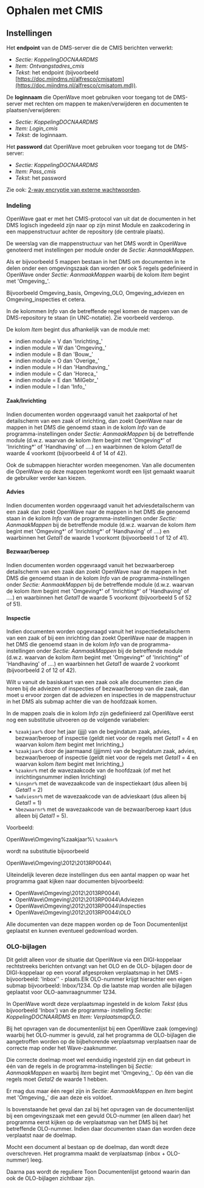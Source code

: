 # Ophalen met CMIS

## Instellingen

Het **endpoint** van de DMS-server die de CMIS berichten verwerkt:

- _Sectie: KoppelingDOCNAARDMS_
- _Item: Ontvangstadres_cmis_
- _Tekst_: het endpoint (bijvoorbeeld [https://doc.mijndms.nl/alfresco/cmisatom](https://doc.mijndms.nl/alfresco/cmisatom.md)).

De **loginnaam** die OpenWave moet gebruiken voor toegang tot de DMS-server met rechten om mappen te maken/verwijderen en documenten te plaatsen/verwijderen:

- _Sectie: KoppelingDOCNAARDMS_
- _Item: Login_cmis_
- _Tekst_: de loginnaam.

Het **password** dat OpenWave moet gebruiken voor toegang tot de DMS-server:

- _Sectie: KoppelingDOCNAARDMS_
- _Item: Pass_cmis_
- _Tekst_: het password

Zie ook: [2-way encryptie van externe wachtwoorden](/docs/instellen_inrichten/2way_encryptie_externe_wachtwoorden.md).

### Indeling

OpenWave gaat er met het CMIS-protocol van uit dat de documenten in het DMS logisch ingedeeld zijn naar op zijn minst Module en zaakcodering in een mappenstructuur achter de repository (de centrale plaats).

De weerslag van die mappenstructuur van het DMS wordt in OpenWave genoteerd met instellingen per module onder de _Sectie: AanmaakMappen_.

Als er bijvoorbeeld 5 mappen bestaan in het DMS om documenten in te delen onder een omgevingszaak dan worden er ook 5 regels gedefinieerd in OpenWave onder _Sectie: AanmaakMappen_ waarbij de kolom _Item_ begint met 'Omgeving\_'.

Bijvoorbeeld Omgeving_basis, Omgeving_OLO, Omgeving_adviezen en Omgeving_inspecties et cetera.

In de kolommen _Info_ van de betreffende regel komen de mappen van de DMS-repository te staan (in UNC-notatie). Zie voorbeeld verderop.

De kolom _Item_ begint dus afhankelijk van de module met:

- indien module = V dan 'Inrichting\_'
- indien module = W dan 'Omgeving\_'
- indien module = B dan 'Bouw\_'
- indien module = O dan 'Overige\_'
- indien module = H dan 'Handhaving\_'
- indien module = C dan 'Horeca\_'
- indien module = E dan 'MilGebr\_'
- indien module = I dan 'Info\_'

#### Zaak/Inrichting

Indien documenten worden opgevraagd vanuit het zaakportal of het detailscherm van een zaak of inrichting, dan zoekt OpenWave naar de mappen in het DMS die genoemd staan in de kolom _Info_ van de programma-instellingen onder _Sectie: AanmaakMappen_ bij de betreffende module (d.w.z. waarvan de kolom _Item_ begint met 'Omgeving*' of 'Inrichting*' of 'Handhaving' of ….) en waarbinnen de kolom _Getal1_ de waarde 4 voorkomt (bijvoorbeeld 4 of 14 of 42).

Ook de submappen hierachter worden meegenomen. Van alle documenten die OpenWave op deze mappen tegenkomt wordt een lijst gemaakt waaruit de gebruiker verder kan kiezen.

#### Advies

Indien documenten worden opgevraagd vanuit het adviesdetailscherm van een zaak dan zoekt OpenWave naar de mappen in het DMS die genoemd staan in de kolom _Info_ van de programma-instellingen onder _Sectie: AanmaakMappen_ bij de betreffende module (d.w.z. waarvan de kolom _Item_ begint met 'Omgeving*' of 'Inrichting*' of 'Handhaving' of ….) en waarbinnen het _Getal1_ de waarde 1 voorkomt (bijvoorbeeld 1 of 12 of 41).

#### Bezwaar/beroep

Indien documenten worden opgevraagd vanuit het bezwaarberoep detailscherm van een zaak dan zoekt OpenWave naar de mappen in het DMS die genoemd staan in de kolom _Info_ van de programma-instellingen onder _Sectie: AanmaakMappen_ bij de betreffende module (d.w.z. waarvan de kolom _Item_ begint met 'Omgeving*' of 'Inrichting*' of 'Handhaving' of ….) en waarbinnen het _Getal1_ de waarde 5 voorkomt (bijvoorbeeld 5 of 52 of 51).

#### Inspectie

Indien documenten worden opgevraagd vanuit het inspectiedetailscherm van een zaak of bij een inrichting dan zoekt OpenWave naar de mappen in het DMS die genoemd staan in de kolom _Info_ van de programma-instellingen onder _Sectie: AanmaakMappen_ bij de betreffende module (d.w.z. waarvan de kolom _Item_ begint met 'Omgeving*' of 'Inrichting*' of 'Handhaving' of ….) en waarbinnen het _Getal1_ de waarde 2 voorkomt (bijvoorbeeld 2 of 12 of 42).

Wilt u vanuit de basiskaart van een zaak ook alle documenten zien die horen bij de adviezen of inspecties of bezwaar/beroep van die zaak, dan moet u ervoor zorgen dat de adviezen en inspecties in de mappenstructuur in het DMS als submap achter die van de hoofdzaak komen.

In de mappen zoals die in kolom _Info_ zijn gedefinieerd zal OpenWave eerst nog een substitutie uitvoeren op de volgende variabelen:

- `%zaakjaar%` door het jaar (jjjj) van de begindatum zaak, advies, bezwaar/beroep of inspectie (geldt niet voor de regels met _Getal1_ = 4 en waarvan kolom _Item_ begint met Inrichting\_)
- `%zaakjaar%` door de jaarmaand (jjjjmm) van de begindatum zaak, advies, bezwaar/beroep of inspectie (geldt niet voor de regels met _Getal1_ = 4 en waarvan kolom _Item_ begint met Inrichting\_)
- `%zaaknr%` met de wavezaakcode van de hoofdzaak (of met het inrichtingsnummer indien Inrichting)
- `%inspnr%` met de wavezaakcode van de inspectiekaart (dus alleen bij _Getal1_ = 2)
- `%adviesnr%` met de wavezaakcode van de advieskaart (dus alleen bij _Getal1_ = 1)
- `%bezwaarnr%` met de wavezaakcode van de bezwaar/beroep kaart (dus alleen bij _Getal1_ = 5).

Voorbeeld:

OpenWave\Omgeving\%zaakjaar%\ `%zaaknr%`

wordt na substitutie bijvoorbeeld

OpenWave\Omgeving\2012\2013RP0044\

Uiteindelijk leveren deze instellingen dus een aantal mappen op waar het programma gaat kijken naar documenten bijvoorbeeld:

- OpenWave\Omgeving\2012\2013RP0044\
- OpenWave\Omgeving\2012\2013RP0044\Adviezen
- OpenWave\Omgeving\2012\2013RP0044\Inspecties
- OpenWave\Omgeving\2012\2013RP0044\OLO

Alle documenten van deze mappen worden op de Toon Documentenlijst geplaatst en kunnen eventueel gedownload worden.

### OLO-bijlagen

Dit geldt alleen voor de situatie dat OpenWave via een DIGI-koppelaar rechtstreeks berichten ontvangt van het OLO en de OLO- bijlagen door de DIGI-koppelaar op een vooraf afgesproken verplaatsmap in het DMS -bijvoorbeeld: 'Inbox'' - plaats.Elk OLO-nummer krijgt hierachter een eigen submap bijvoorbeeld: Inbox/1234.
Op die laatste map worden alle bijlagen geplaatst voor OLO-aanvraagnummer 1234.

In OpenWave wordt deze verplaatsmap ingesteld in de kolom _Tekst_ (dus bijvoorbeeld 'Inbox') van de programma- instelling _Sectie: KoppelingDOCNAARDMS_ en _Item: VerplaatsmapOLO_.

Bij het opvragen van de documentenlijst bij een OpenWave zaak (omgeving) waarbij het OLO-nummer is gevuld, zal het programma de OLO-bijlagen die aangetroffen worden op de bijbehorende verplaatsmap verplaatsen naar de correcte map onder het Wave-zaaknummer.

Die correcte doelmap moet wel eenduidig ingesteld zijn en dat gebeurt in één van de regels in de programma-instellingen bij _Sectie: AanmaakMappen_ en waarbij _Item_ begint met 'Omgeving\_'. Op één van die regels moet _Getal2_ de waarde 1 hebben.

Er mag dus maar één regel zijn in _Sectie: AanmaakMappen_ en _Item_ begint met 'Omgeving\_' die aan deze eis voldoet.

Is bovenstaande het geval dan zal bij het opvragen van de documentenlijst bij een omgevingszaak met een gevuld OLO-nummer (en alleen daar) het programma eerst kijken op de verplaatsmap van het DMS bij het betreffende OLO-nummer. Indien daar documenten staan dan worden deze verplaatst naar de doelmap.

Mocht een document al bestaan op de doelmap, dan wordt deze overschreven. Het programma maakt de verplaatsmap (inbox + OLO-nummer) leeg.

Daarna pas wordt de reguliere Toon Documentenlijst getoond waarin dan ook de OLO-bijlagen zichtbaar zijn.
